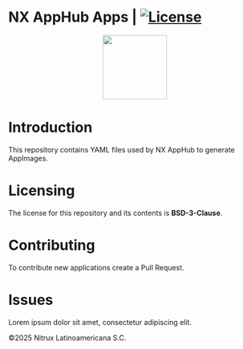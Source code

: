 # NX AppHub Apps | [![License](https://img.shields.io/badge/License-BSD_3--Clause-blue.svg)](https://opensource.org/licenses/BSD-3-Clause)

<p align="center">
  <img width="128" height="128" src="https://raw.githubusercontent.com/Nitrux/luv-icon-theme/refs/heads/master/Luv/mimetypes/64/application-x-iso9660-appimage.svg">
</p>

# Introduction

This repository contains YAML files used by NX AppHub to generate AppImages.

# Licensing

The license for this repository and its contents is **BSD-3-Clause**.

# Contributing

To contribute new applications create a Pull Request.

# Issues

Lorem ipsum dolor sit amet, consectetur adipiscing elit.

©2025 Nitrux Latinoamericana S.C.
